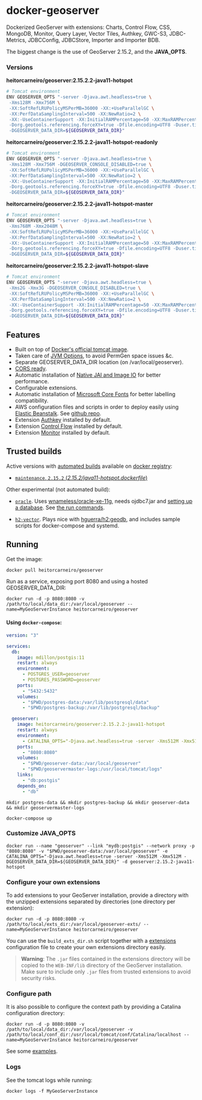 docker-geoserver
================

Dockerized GeoServer with extensions: Charts, Control Flow, CSS, MongoDB, Monitor, Query Layer, Vector Tiles, Authkey, GWC-S3, JDBC-Metrics, JDBCConfig, JDBCStore, Importer and Importer BDB. 

The biggest change is the use of GeoServer 2.15.2, and the **JAVA_OPTS**.

### Versions

**heitorcarneiro/geoserver:2.15.2.2-java11-hotspot**
```sh
# Tomcat environment
ENV GEOSERVER_OPTS "-server -Djava.awt.headless=true \
 -Xms128M -Xmx756M \
 -XX:SoftRefLRUPolicyMSPerMB=36000 -XX:+UseParallelGC \
 -XX:PerfDataSamplingInterval=500 -XX:NewRatio=2 \
 -XX:-UseContainerSupport -XX:InitialRAMPercentage=50 -XX:MaxRAMPercentage=70 \
 -Dorg.geotools.referencing.forceXY=true -Dfile.encoding=UTF8 -Duser.timezone=GMT -Djavax.servlet.request.encoding=UTF-8 -Djavax.servlet.response.encoding=UTF-8 -Duser.timezone=GMT -Dorg.geotools.shapefile.datetime=true \
 -DGEOSERVER_DATA_DIR=${GEOSERVER_DATA_DIR}"
```


**heitorcarneiro/geoserver:2.15.2.2-java11-hotspot-readonly**
```sh
# Tomcat environment
ENV GEOSERVER_OPTS "-server -Djava.awt.headless=true \
 -Xms128M -Xmx756M -DGEOSERVER_CONSOLE_DISABLED=true \
 -XX:SoftRefLRUPolicyMSPerMB=36000 -XX:+UseParallelGC \
 -XX:PerfDataSamplingInterval=500 -XX:NewRatio=2 \
 -XX:-UseContainerSupport -XX:InitialRAMPercentage=50 -XX:MaxRAMPercentage=70 \
 -Dorg.geotools.referencing.forceXY=true -Dfile.encoding=UTF8 -Duser.timezone=GMT -Djavax.servlet.request.encoding=UTF-8 -Djavax.servlet.response.encoding=UTF-8 -Duser.timezone=GMT -Dorg.geotools.shapefile.datetime=true \
 -DGEOSERVER_DATA_DIR=${GEOSERVER_DATA_DIR}"
```


**heitorcarneiro/geoserver:2.15.2.2-java11-hotspot-master**
```sh
# Tomcat environment
ENV GEOSERVER_OPTS "-server -Djava.awt.headless=true \
 -Xms768M -Xmx2048M \
 -XX:SoftRefLRUPolicyMSPerMB=36000 -XX:+UseParallelGC \
 -XX:PerfDataSamplingInterval=500 -XX:NewRatio=2 \
 -XX:-UseContainerSupport -XX:InitialRAMPercentage=50 -XX:MaxRAMPercentage=70 \
 -Dorg.geotools.referencing.forceXY=true -Dfile.encoding=UTF8 -Duser.timezone=GMT -Djavax.servlet.request.encoding=UTF-8 -Djavax.servlet.response.encoding=UTF-8 -Duser.timezone=GMT -Dorg.geotools.shapefile.datetime=true \
 -DGEOSERVER_DATA_DIR=${GEOSERVER_DATA_DIR}"
```


**heitorcarneiro/geoserver:2.15.2.2-java11-hotspot-slave**
```sh
# Tomcat environment
ENV GEOSERVER_OPTS "-server -Djava.awt.headless=true \
 -Xms2G -Xmx3G -DGEOSERVER_CONSOLE_DISABLED=true \
 -XX:SoftRefLRUPolicyMSPerMB=36000 -XX:+UseParallelGC \
 -XX:PerfDataSamplingInterval=500 -XX:NewRatio=2 \
 -XX:-UseContainerSupport -XX:InitialRAMPercentage=50 -XX:MaxRAMPercentage=70 \
 -Dorg.geotools.referencing.forceXY=true -Dfile.encoding=UTF8 -Duser.timezone=GMT -Djavax.servlet.request.encoding=UTF-8 -Djavax.servlet.response.encoding=UTF-8 -Duser.timezone=GMT -Dorg.geotools.shapefile.datetime=true \
 -DGEOSERVER_DATA_DIR=${GEOSERVER_DATA_DIR}"
```



## Features

* Built on top of [Docker's official tomcat image](https://hub.docker.com/_/tomcat/).
* Taken care of [JVM Options](http://docs.geoserver.org/latest/en/user/production/container.html), to avoid PermGen space issues &c.
* Separate GEOSERVER_DATA_DIR location (on /var/local/geoserver).
* [CORS ready](http://enable-cors.org/server_tomcat.html).
* Automatic installation of [Native JAI and Image IO](http://docs.geoserver.org/latest/en/user/production/java.html#install-native-jai-and-jai-image-i-o-extensions) for better performance.
* Configurable extensions.
* Automatic installation of [Microsoft Core Fonts](http://www.microsoft.com/typography/fonts/web.aspx) for better labelling compatibility.
* AWS configuration files and scripts in order to deploy easily using [Elastic Beanstalk](https://aws.amazon.com/documentation/elastic-beanstalk/). See [github repo](https://github.com/hguerra/docker-geoserver/blob/master/aws/README.md). 
* Extension [Authkey](https://repo.boundlessgeo.com/main/org/geoserver/community/gs-authkey/2.15.2/) installed by default.
* Extension [Control Flow](http://sourceforge.net/projects/geoserver/files/GeoServer/2.15.2/extensions/geoserver-2.15.2-control-flow-plugin.zip) installed by default.
* Extension [Monitor](http://sourceforge.net/projects/geoserver/files/GeoServer/2.15.2/extensions/geoserver-2.15.2-monitor-plugin.zip) installed by default.


## Trusted builds

Active versions with [automated builds](https://hub.docker.com/r/heitorcarneiro/geoserver/) available on [docker registry](https://registry.hub.docker.com/):

* [`maintenance`, `2.15.2` (*2.15.2/java11-hotspot.dockerfile*)](https://github.com/hguerra/docker-geoserver/blob/master/2.15.2/java11-hotspot.dockerfile)

Other experimental (not automated build):

* [`oracle`](https://github.com/hguerra/docker-geoserver/blob/master/oracle/java11-hotspot.dockerfile). Uses [wnameless/oracle-xe-11g](https://hub.docker.com/r/wnameless/oracle-xe-11g/), needs ojdbc7.jar and [setting up a database](https://github.com/hguerra/docker-geoserver/blob/master/oracle/setup.sql). See [the run commands](https://github.com/hguerra/docker-geoserver/blob/master/oracle/run.sh).

* [`h2-vector`](https://github.com/hguerra/docker-geoserver/blob/master/h2-vector/java11-hotspot.dockerfile). Plays nice with [hguerra/h2:geodb](https://hub.docker.com/r/hguerra/h2/tags/), and includes sample scripts for docker-compose and systemd.


## Running

Get the image:

```
docker pull heitorcarneiro/geoserver
```

Run as a service, exposing port 8080 and using a hosted GEOSERVER_DATA_DIR:

```
docker run -d -p 8080:8080 -v /path/to/local/data_dir:/var/local/geoserver --name=MyGeoServerInstance heitorcarneiro/geoserver
```


#### Using `docker-compose`:

```yml
version: "3"

services:
  db:
    image: mdillon/postgis:11
    restart: always
    environment:
      - POSTGRES_USER=geoserver
      - POSTGRES_PASSWORD=geoserver
    ports:
      - "5432:5432"
    volumes:
      - "$PWD/postgres-data:/var/lib/postgresql/data"
      - "$PWD/postgres-backup:/var/lib/postgresql/backup"

  geoserver:
    image: heitorcarneiro/geoserver:2.15.2.2-java11-hotspot
    restart: always
    environment:
      - CATALINA_OPTS="-Djava.awt.headless=true -server -Xms512M -Xmx512M -DGEOSERVER_DATA_DIR=/var/local/geoserver"
    ports:
      - "8080:8080"
    volumes:
      - "$PWD/geoserver-data:/var/local/geoserver"
      - "$PWD/geoservermaster-logs:/usr/local/tomcat/logs"
    links:
      - "db:postgis"
    depends_on:
      - "db"
```

`mkdir postgres-data && mkdir postgres-backup && mkdir geoserver-data && mkdir geoservermaster-logs`

`docker-compose up`


### Customize JAVA_OPTS

```
docker run --name "geoserver" --link "mydb:postgis" --network proxy -p "8080:8080" -v "$PWD/geoserver-data:/var/local/geoserver" -e CATALINA_OPTS="-Djava.awt.headless=true -server -Xms512M -Xmx512M -DGEOSERVER_DATA_DIR=${GEOSERVER_DATA_DIR}" -d geoserver:2.15.2-java11-hotspot
```


### Configure your own extensions

To add extensions to your GeoServer installation, provide a directory with the unzipped extensions separated by directories (one directory per extension):

```
docker run -d -p 8080:8080 -v /path/to/local/exts_dir:/var/local/geoserver-exts/ --name=MyGeoServerInstance heitorcarneiro/geoserver
```

You can use the `build_exts_dir.sh` script together with a [extensions](https://github.com/hguerra/docker-geoserver/tree/master/extensions) configuration file to create your own extensions directory easily.

> **Warning**: The `.jar` files contained in the extensions directory will be copied to the `WEB-INF/lib` directory of the GeoServer installation. Make sure to include only `.jar` files from trusted extensions to avoid security risks.


### Configure path

It is also possible to configure the context path by providing a Catalina configuration directory:

```
docker run -d -p 8080:8080 -v /path/to/local/data_dir:/var/local/geoserver -v /path/to/local/conf_dir:/usr/local/tomcat/conf/Catalina/localhost --name=MyGeoServerInstance heitorcarneiro/geoserver
```

See some [examples](https://github.com/hguerra/docker-geoserver/tree/master/2.15.2/conf).


### Logs

See the tomcat logs while running:

```
docker logs -f MyGeoServerInstance
```
